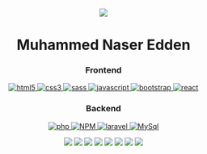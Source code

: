 <br/>
<p align="center">
	<a href="https://github.com/Bouaskaoun">
		<img src="https://readme-typing-svg.herokuapp.com?lines=Full+Stack+Web+Developer&center=true&width=380&height=45">
	</a>
</p>
<h1 align="center"> Muhammed Naser Edden </h1>


<h3 align="center">Frontend</h3>
<p align="center">
	 <a href="https://www.w3.org/html/" target="_blank"> 
	    <img src="https://img.shields.io/badge/html-E34F26.svg?style=for-the-badge&logo=html5&logoColor=white"
	      alt="html5"/> 
	  </a>
	 <a href="https://www.w3schools.com/css/" target="_blank">
	    <img src="https://img.shields.io/badge/css-1572B6.svg?style=for-the-badge&logo=css3&logoColor=white"
	      alt="css3"/>
	  </a>
	<a href="https://sass-lang.com/documentation/" target="_blank">
	    <img src="https://img.shields.io/badge/sass-ff69b4.svg?style=for-the-badge&logo=sass&logoColor=white"
	      alt="sass"/>
	  </a>
	<a href="https://developer.mozilla.org/en-US/docs/Web/JavaScript" target="_blank"> 
	    <img src="https://img.shields.io/badge/Javascript-F7DF1E.svg?style=for-the-badge&logo=javascript&logoColor=black"
	      alt="javascript"/> 
	  </a>
	 <a href="https://getbootstrap.com" target="_blank">
	    <img src="https://img.shields.io/badge/bootstrap-7952B3.svg?style=for-the-badge&logo=bootstrap&logoColor=white"
	      alt="bootstrap"/>
	  </a>
	 <a href="https://reactjs.org/" target="_blank"> 
	    <img src="https://img.shields.io/badge/reactjs-61DAFB.svg?style=for-the-badge&logo=react&logoColor=black"
	      alt="react"/> 
	  </a>
</p>

<h3 align="center">Backend</h3>
<p align="center">
  <a href="https://nodejs.org" target="_blank"> 
    <img src="https://img.shields.io/badge/php-blue.svg?style=for-the-badge&logo=php&logoColor=white"
      alt="php"/> 
  </a>
 <a href="https://www.npmjs.com" target="_blank"> 
    <img src="https://img.shields.io/badge/NPM-%23000000.svg?style=for-the-badge&logo=npm&logoColor=white"
      alt="NPM"/> 
  </a>

  <a href="https://expressjs.com" target="_blank">
    <img src="https://img.shields.io/badge/laravel-red.svg?style=for-the-badge&logo=laravel&logoColor=white"
      alt="laravel" />
  </a>
  <a href="https://www.mysql.com/" target="_blank"> 
    <img src="https://img.shields.io/badge/MySQL-00000F?style=for-the-badge&logo=mysql&logoColor=white"
      alt="MySql"/>
  </a>
</p>

<p align="center">
     <img src="https://img.shields.io/badge/-HTML-orange">
     <img src="https://img.shields.io/badge/-CSS-blue">
     <img src="https://img.shields.io/badge/-SASS-CD6799">
     <img src="https://img.shields.io/badge/-JavaScript-yellow" />
     <img src="https://img.shields.io/badge/-Bootstrap-blueviolet" />
     <img src="https://img.shields.io/badge/-Wordpress-lightgrey" />
     <img src="https://img.shields.io/badge/-PHP-blue" />
     <img src="https://img.shields.io/badge/-Laravel-red">
</p>

